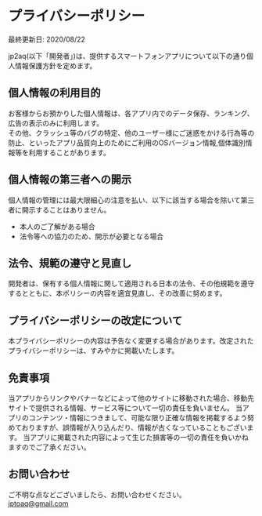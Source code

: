 # プライバシーポリシー

最終更新日: 2020/08/22  

jp2aq(以下「開発者」)は、提供するスマートフォンアプリについて以下の通り個人情報保護方針を定めます。  

## 個人情報の利用目的

お客様からお預かりした個人情報は、各アプリ内でのデータ保存、ランキング、広告の表示のみに利用します。  
その他、クラッシュ等のバグの特定、他のユーザー様にご迷惑をかける行為等の防止、といったアプリ品質向上のためにご利用のOSバージョン情報,個体識別情報等を利用することがあります。  

## 個人情報の第三者への開示

個人情報の管理には最大限細心の注意を払い、以下に該当する場合を除いて第三者に開示することはありません。  

- 本人のご了解がある場合  
- 法令等への協力のため、開示が必要となる場合  

## 法令、規範の遵守と見直し

開発者は、保有する個人情報に関して適用される日本の法令、その他規範を遵守するとともに、本ポリシーの内容を適宜見直し、その改善に努めます。  

## プライバシーポリシーの改定について

本プライバシーポリシーの内容は予告なく変更する場合があります。改定されたプライバシーポリシーは、すみやかに掲載いたします。  

## 免責事項

当アプリからリンクやバナーなどによって他のサイトに移動された場合、移動先サイトで提供される情報、サービス等について一切の責任を負いません。 当アプリのコンテンツ・情報につきまして、可能な限り正確な情報を掲載するよう努めておりますが、誤情報が入り込んだり、情報が古くなっていることもございます。 当アプリに掲載された内容によって生じた損害等の一切の責任を負いかねますのでご了承ください。  

## お問い合わせ

ご不明な点などございましたら、お問い合わせください。  
jptoaq@gmail.com  
